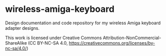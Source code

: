 # wireless-amiga-keyboard
Design documentation and code repository for my wireless Amiga keyboard adapter designs.

This work is licensed under Creative Commons Attribution-NonCommercial-ShareAlike (CC BY-NC-SA 4.0, https://creativecommons.org/licenses/by-nc-sa/4.0/)
